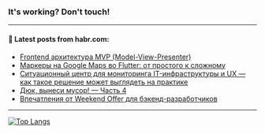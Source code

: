 ### It's working? Don't touch!

---
<!--
#### 🛠️ Technical stack:

![C++](https://img.shields.io/badge/C++-informational?logo=c%2B%2B&style=flat&logoColor=white&color=9C033A)
![Java](https://img.shields.io/badge/Java-informational?logo=java&style=flat&logoColor=white&color=007396)
![Kotlin](https://img.shields.io/badge/Kotlin-informational?logo=Kotlin&style=flat&logoColor=white&color=0095D5)
![JS](https://img.shields.io/badge/JS-informational?logo=javaScript&style=flat&logoColor=black&color=F7Df1E) <br>
![HTML5](https://img.shields.io/badge/HTML5-informational?logo=html5&style=flat&logoColor=white&color=E34F26)
![CSS3](https://img.shields.io/badge/CSS3-informational?logo=css3&style=flat&logoColor=white&color=157286)
![Sass](https://img.shields.io/badge/Saas-informational?logo=sass&style=flat&logoColor=white&color=hotpink)
![PHP](https://img.shields.io/badge/PHP-informational?logo=php&style=flat&logoColor=white&color=777BB4) <br>
![WebPAck](https://img.shields.io/badge/WebPack-informational?logo=webPack&style=flat&logoColor=white&color=FF6F00)
![Bootstrap](https://img.shields.io/badge/Bootstrap-informational?logo=Bootstrap&style=flat&logoColor=white&color=7952B3)
![MySQL](https://img.shields.io/badge/MySQL-informational?logo=MySQL&style=flat&logoColor=white&color=00f) <br>
![NodeJS](https://img.shields.io/badge/NodeJS-informational?logo=node.js&style=flat&logoColor=white&color=43853D)
![Spring](https://img.shields.io/badge/Spring-informational?logo=Spring&style=flat&logoColor=white&color=0A9EDC)
![Angular](https://img.shields.io/badge/Vue-informational?logo=vue.js&style=flat&logoColor=white&color=red)
![Git](https://img.shields.io/badge/Git-informational?logo=git&style=flat&logoColor=white&color=darkorange)

___
-->

#### 💬 Latest posts from habr.com:

<!-- BLOG-POST-LIST:START -->
- [Frontend архитектура MVP &lpar;Model-View-Presenter&rpar;](https://habr.com/ru/post/680096/?utm_source=habrahabr&utm_medium=rss&utm_campaign=680096)
- [Маркеры на Google Maps во Flutter: от простого к сложному](https://habr.com/ru/post/680092/?utm_source=habrahabr&utm_medium=rss&utm_campaign=680092)
- [Ситуационный центр для мониторинга IT-инфраструктуры и UX — как такое решение может выглядеть на практике](https://habr.com/ru/post/680026/?utm_source=habrahabr&utm_medium=rss&utm_campaign=680026)
- [Дюк, вынеси мусор! — Часть 4](https://habr.com/ru/post/680038/?utm_source=habrahabr&utm_medium=rss&utm_campaign=680038)
- [Впечатления от Weekend Offer для бэкенд-разработчиков](https://habr.com/ru/post/680036/?utm_source=habrahabr&utm_medium=rss&utm_campaign=680036)
<!-- BLOG-POST-LIST:END -->

---

[![Top Langs](https://github-readme-stats.vercel.app/api/top-langs/?username=zloylis&layout=compact&hide_border=true&theme=dracula)](https://github.com/zloylis)
